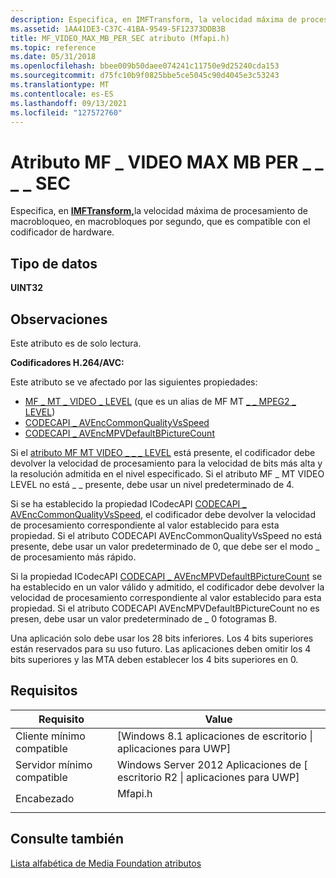```yaml
---
description: Especifica, en IMFTransform, la velocidad máxima de procesamiento del macrobloqueo, en macrobloques por segundo, que es compatible con el codificador de hardware.
ms.assetid: 1AA41DE3-C37C-41BA-9549-5F12373DDB3B
title: MF_VIDEO_MAX_MB_PER_SEC atributo (Mfapi.h)
ms.topic: reference
ms.date: 05/31/2018
ms.openlocfilehash: bbee009b50daee074241c11750e9d25240cda153
ms.sourcegitcommit: d75fc10b9f0825bbe5ce5045c90d4045e3c53243
ms.translationtype: MT
ms.contentlocale: es-ES
ms.lasthandoff: 09/13/2021
ms.locfileid: "127572760"
---
```

# <a name="mf_video_max_mb_per_sec-attribute"></a>Atributo MF \_ VIDEO MAX MB PER \_ \_ \_ \_ SEC

Especifica, en [**IMFTransform,**](/windows/desktop/api/mftransform/nn-mftransform-imftransform)la velocidad máxima de procesamiento de macrobloqueo, en macrobloques por segundo, que es compatible con el codificador de hardware.

## <a name="data-type"></a>Tipo de datos

**UINT32**

## <a name="remarks"></a>Observaciones

Este atributo es de solo lectura.

**Codificadores H.264/AVC:**

Este atributo se ve afectado por las siguientes propiedades:

-   [MF \_ MT \_ VIDEO \_ LEVEL](mf-mt-video-level.md) (que es un alias de MF MT [ \_ \_ MPEG2 \_ LEVEL](mf-mt-mpeg2-level-attribute.md))
-   [CODECAPI \_ AVEncCommonQualityVsSpeed](../directshow/avenccommonqualityvsspeed-property.md)
-   [CODECAPI \_ AVEncMPVDefaultBPictureCount](../directshow/avencmpvdefaultbpicturecount-property.md)

Si el [atributo MF MT VIDEO \_ \_ \_ LEVEL](mf-mt-video-level.md) está presente, el codificador debe devolver la velocidad de procesamiento para la velocidad de bits más alta y la resolución admitida en el nivel especificado. Si el atributo MF \_ MT VIDEO LEVEL no está \_ \_ presente, debe usar un nivel predeterminado de 4.

Si se ha establecido la propiedad ICodecAPI [CODECAPI \_ AVEncCommonQualityVsSpeed,](../directshow/avenccommonqualityvsspeed-property.md) el codificador debe devolver la velocidad de procesamiento correspondiente al valor establecido para esta propiedad. Si el atributo CODECAPI AVEncCommonQualityVsSpeed no está presente, debe usar un valor predeterminado de 0, que debe ser el modo \_ de procesamiento más rápido.

Si la propiedad ICodecAPI [CODECAPI \_ AVEncMPVDefaultBPictureCount](../directshow/avencmpvdefaultbpicturecount-property.md) se ha establecido en un valor válido y admitido, el codificador debe devolver la velocidad de procesamiento correspondiente al valor establecido para esta propiedad. Si el atributo CODECAPI AVEncMPVDefaultBPictureCount no es presen, debe usar un valor predeterminado de \_ 0 fotogramas B.

Una aplicación solo debe usar los 28 bits inferiores. Los 4 bits superiores están reservados para su uso futuro. Las aplicaciones deben omitir los 4 bits superiores y las MTA deben establecer los 4 bits superiores en 0.

## <a name="requirements"></a>Requisitos



| Requisito | Value |
|-------------------------------------|------------------------------------------------------------------------------------|
| Cliente mínimo compatible<br/> | \[Windows 8.1 aplicaciones de escritorio \| aplicaciones para UWP\]<br/>                                |
| Servidor mínimo compatible<br/> | Windows Server 2012 Aplicaciones de \[ escritorio R2 \| aplicaciones para UWP\]<br/>                     |
| Encabezado<br/>                   | <dl> <dt>Mfapi.h</dt> </dl> |



## <a name="see-also"></a>Consulte también

<dl> <dt>

[Lista alfabética de Media Foundation atributos](alphabetical-list-of-media-foundation-attributes.md)
</dt> </dl>

 

 
